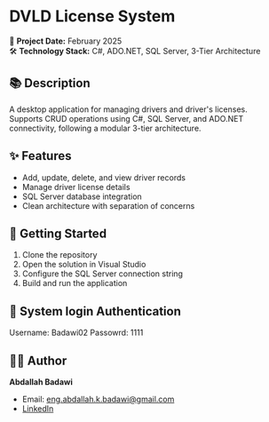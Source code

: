 # DVLD License System

📅 **Project Date:** February 2025  
🛠️ **Technology Stack:** C#, ADO.NET, SQL Server, 3-Tier Architecture

## 📚 Description
A desktop application for managing drivers and driver's licenses.  
Supports CRUD operations using C#, SQL Server, and ADO.NET connectivity, following a modular 3-tier architecture.

## ✨ Features
- Add, update, delete, and view driver records
- Manage driver license details
- SQL Server database integration
- Clean architecture with separation of concerns

## 🚀 Getting Started
1. Clone the repository
2. Open the solution in Visual Studio
3. Configure the SQL Server connection string
4. Build and run the application
   
## 🔑 System login Authentication
Username: Badawi02
Passowrd: 1111

## 👨‍💻 Author
**Abdallah Badawi**  
- Email: eng.abdallah.k.badawi@gmail.com  
- [LinkedIn](https://www.linkedin.com/in/abdallah-k-badawi/)
